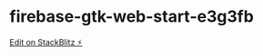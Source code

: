 # firebase-gtk-web-start-e3g3fb

[Edit on StackBlitz ⚡️](https://stackblitz.com/edit/firebase-gtk-web-start-cpztdf)